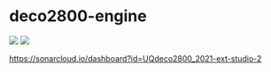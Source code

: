 # deco2800-engine
![](https://github.com/UQdeco2800/2021-ext-studio-2/actions/workflows/gradle_release.yaml/badge.svg)
![](https://github.com/UQdeco2800/2021-ext-studio-2/actions/workflows/gradle_tests.yaml/badge.svg)


https://sonarcloud.io/dashboard?id=UQdeco2800_2021-ext-studio-2

